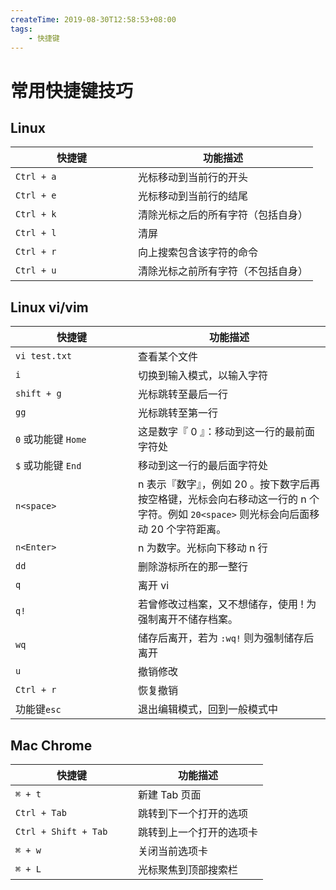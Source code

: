 ```yaml
---
createTime: 2019-08-30T12:58:53+08:00
tags:
    - 快捷键
---
```


# 常用快捷键技巧

<style>
table th:first-of-type {
	width: 180px;
}
</style>

## Linux

| 快捷键     | 功能描述                           |
| ---------- | ---------------------------------- |
| `Ctrl + a` | 光标移动到当前行的开头             |
| `Ctrl + e` | 光标移动到当前行的结尾             |
| `Ctrl + k` | 清除光标之后的所有字符（包括自身） |
| `Ctrl + l` | 清屏                               |
| `Ctrl + r` | 向上搜索包含该字符的命令           |
| `Ctrl + u` | 清除光标之前所有字符（不包括自身） |

## Linux vi/vim

| 快捷键              | 功能描述                                                     |
| ------------------- | ------------------------------------------------------------ |
| `vi test.txt`       | 查看某个文件                                                 |
| `i`                 | 切换到输入模式，以输入字符                                   |
| `shift + g`         | 光标跳转至最后一行                                           |
| `gg`                | 光标跳转至第一行                                             |
| `0` 或功能键 `Home` | 这是数字『 0 』：移动到这一行的最前面字符处                  |
| `$` 或功能键 `End`  | 移动到这一行的最后面字符处                                   |
| `n<space>`          | n 表示『数字』，例如 20 。按下数字后再按空格键，光标会向右移动这一行的 n 个字符。例如 `20<space>` 则光标会向后面移动 20 个字符距离。 |
| `n<Enter>`          | n 为数字。光标向下移动 n 行                                  |
| `dd`                | 删除游标所在的那一整行                                       |
| `q`                 | 离开 vi                                                      |
| `q!`                | 若曾修改过档案，又不想储存，使用 ! 为强制离开不储存档案。    |
| `wq`                | 储存后离开，若为 `:wq!` 则为强制储存后离开                   |
| `u`                 | 撤销修改                                                     |
| `Ctrl + r`          | 恢复撤销                                                     |
| 功能键`esc`         | 退出编辑模式，回到一般模式中                                 |

## Mac Chrome

| 快捷键               | 功能描述                 |
| -------------------- | ------------------------ |
| `⌘ + t`              | 新建 Tab 页面            |
| `Ctrl + Tab`         | 跳转到下一个打开的选项   |
| `Ctrl + Shift + Tab` | 跳转到上一个打开的选项卡 |
| `⌘ + w`              | 关闭当前选项卡           |
| `⌘ + L`              | 光标聚焦到顶部搜索栏     |
